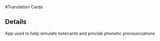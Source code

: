 #Translation Cards

## Details
App used to help simulate notecards and provide phonetic pronounciations
